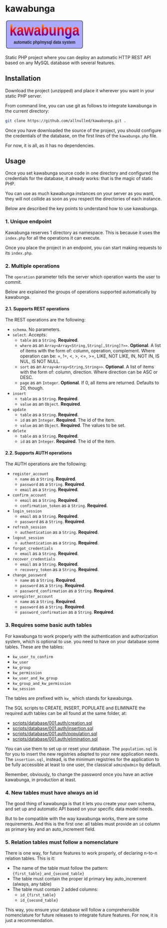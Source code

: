 # kawabunga

![Kawabunga](./docs/kawabunga.png)

Static PHP project where you can deploy an automatic HTTP REST API based on any MySQL database with several features.

## Installation

Download the project (unzipped) and place it wherever you want in your static PHP server.

From command line, you can use git as follows to integrate kawabunga in the current directory:

```sh
git clone https://github.com/allnulled/kawabunga.git .
```

Once you have downloaded the source of the project, you should configure the credentials of the database, on the first lines of the `kawabunga.php` file.

For now, it is all, as it has no dependencies.

## Usage 

Once you set kawabunga source code in one directory and configured the credentials for the database, it already works: that is the magic of static PHP.

You can use as much kawabunga instances on your server as you want, they will not collide as soon as you respect the directories of each instance.

Below are described the key points to understand how to use kawabunga.

### 1. Unique endpoint

Kawabunga reserves 1 directory as namespace. This is because it uses the `index.php` for all the operations it can execute.

Once you place the project in an endpoint, you can start making requests to its `index.php`.

### 2. Multiple operations

The `operation` parameter tells the server which operation wants the user to commit.

Below are explained the groups of operations supported automatically by kawabunga.

#### 2.1. Supports REST operations

The REST operations are the following:

   - `schema`. No parameters.
   - `select`. Accepts:
      - `table` as a `String`. **Required**.
      - `where` as an `Array<Array<String,String[,String]?>>`. **Optional**. A list of items with the form of: column, operation, complement. Where operation can be: =, !=, <, >, <=, >=, LIKE, NOT LIKE, IN, NOT IN, IS NUL, IS NOT NULL.
      - `sort` as an `Array<Array<String,String>>`. **Optional**. A list of items with the form of: column, direction. Where direction can be ASC or DESC.
      - `page` as an `Integer`. **Optional**. If 0, all items are returned. Defaults to 20, though.
   - `insert`
      - `table` as a `String`. **Required**.
      - `value` as an `Object`. **Required**.
   - `update`
      - `table` as a `String`. **Required**.
      - `id` as an `Integer`. **Required**. The id of the item.
      - `value` as an `Object`. **Required**. The values to be set.
   - `delete`
      - `table` as a `String`. **Required**.
      - `id` as an `Integer`. **Required**. The id of the item.

#### 2.2. Supports AUTH operations

The AUTH operations are the following:

   - `register_account`
      - `name` as a `String`. **Required**.
      - `password` as a `String`. **Required**.
      - `email` as a `String`. **Required**.
   - `confirm_account`
      - `email` as a `String`. **Required**.
      - `confirmation_token` as a `String`. **Required**.
   - `login_session`
      - `email` as a `String`. **Required**.
      - `password` as a `String`. **Required**.
   - `refresh_session`
      - `authentication` as a `String`. **Required**.
   - `logout_session`
      - `authentication` as a `String`. **Required**.
   - `forgot_credentials`
      - `email` as a `String`. **Required**.
   - `recover_credentials`
      - `email` as a `String`. **Required**.
      - `recovery_token` as a `String`. **Required**.
   - `change_password`
      - `name` as a `String`. **Required**.
      - `password` as a `String`. **Required**.
      - `password_confirmation` as a `String`. **Required**.
   - `unregister_account`
      - `name` as a `String`. **Required**.
      - `password` as a `String`. **Required**.
      - `password_confirmation` as a `String`. **Required**.

### 3. Requires some basic auth tables

For kawabunga to work properly with the authentication and authorization system, which is optional to use. you need to have on your database some tables. These are the tables:

- `kw_user_to_confirm`
- `kw_user`
- `kw_group`
- `kw_permission`
- `kw_user_and_kw_group`
- `kw_group_and_kw_permission`
- `kw_session`

The tables are prefixed with `kw_` which stands for kawabunga.

The SQL scripts to CREATE, INSERT, POPULATE and ELIMINATE the required auth tables can be all found at the same folder, at:
  
  - [scripts/database/001.auth/creation.sql]([./scripts/database/001.auth/creation.sql)
  - [scripts/database/001.auth/insertion.sql]([./scripts/database/001.auth/insertion.sql)
  - [scripts/database/001.auth/population.sql]([./scripts/database/001.auth/population.sql)
  - [scripts/database/001.auth/elimination.sql]([./scripts/database/001.auth/elimination.sql)

You can use them to set up or reset your database. The `population.sql` is for you to insert the new registries adapted to your new application needs. The `insertion.sql`, instead, is the minimum registries for the application to be fully accessible at least to one user, the classical `admin@admin` by default. 

Remember, obviously, to change the password once you have an active kawabunga, in production at least.

### 4. New tables must have always an id

The good thing of kawabunga is that it lets you create your own schema, and set up and automatic API based on your specific data model needs.

But to be compatible with the way kawabunga works, there are some requirements. And this is the first one: all tables must provide an `id` column as primary key and an auto_increment field.

### 5. Relation tables must follow a nomenclature

There is one way, for future features to work properly, of declaring n-to-n relation tables. This is it:

- The name of the table must follow the pattern: `{first_table}_and_{second_table}`
- The table must contain the proper id primary key auto_increment (always, any table)
- The table must contain 2 added columns:
   - `id_{first_table}`
   - `id_{second_table}`

This way, you ensure your database will follow a comprehensible nomenclature for future releases to integrate future features. For now, it is just a recommendation.

